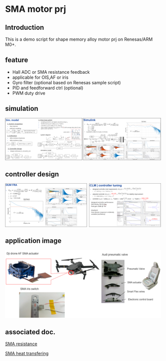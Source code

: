 # SMA motor prj
## Introduction
This is a demo script for shape memory alloy motor prj on Renesas/ARM M0+.

## feature
* Hall ADC or SMA resistance feedback
* applicable for OIS,AF or iris
* Gyro filter (optional based on Renesas sample script)
* PID and feedforward ctrl (optional)
* PWM duty drive

## simulation
![alt text](https://github.com/Wowowdog/demo-SMA-motor-prj/blob/master/sim1.png?raw=true)

## controller design
![alt text](https://github.com/Wowowdog/demo-SMA-motor-prj/blob/master/ctl1.png?raw=true)

## application image
![alt text](https://github.com/Wowowdog/demo-SMA-motor-prj/blob/master/mag1.png?raw=true)

## associated doc.
[SMA resistance](https://drive.google.com/file/d/1ao7yG_a-b7W7O88k48b0ey0R98r3lEow/view?usp=share_link)

[SMA heat transfering](https://drive.google.com/file/d/1aYpI4ZZp3qFdR1uBlw_8Yu2rkFHmao0D/view?usp=share_link)

